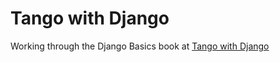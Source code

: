 # Tango with Django

Working through the Django Basics book at [Tango with Django](http://www.tangowithdjango.com/book17/index.html)

